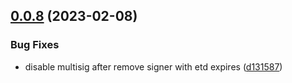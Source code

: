 ## [0.0.8](https://github.com/myBraavos/braavos-account-cairo/compare/v0.0.7...v0.0.8) (2023-02-08)


### Bug Fixes

* disable multisig after remove signer with etd expires ([d131587](https://github.com/myBraavos/braavos-account-cairo/commit/d13158768b718c3262393f39d559538363aab689))
